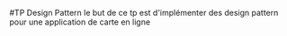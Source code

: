 #TP Design Pattern
le but de ce tp est d'implémenter des design pattern pour une application de carte en ligne
